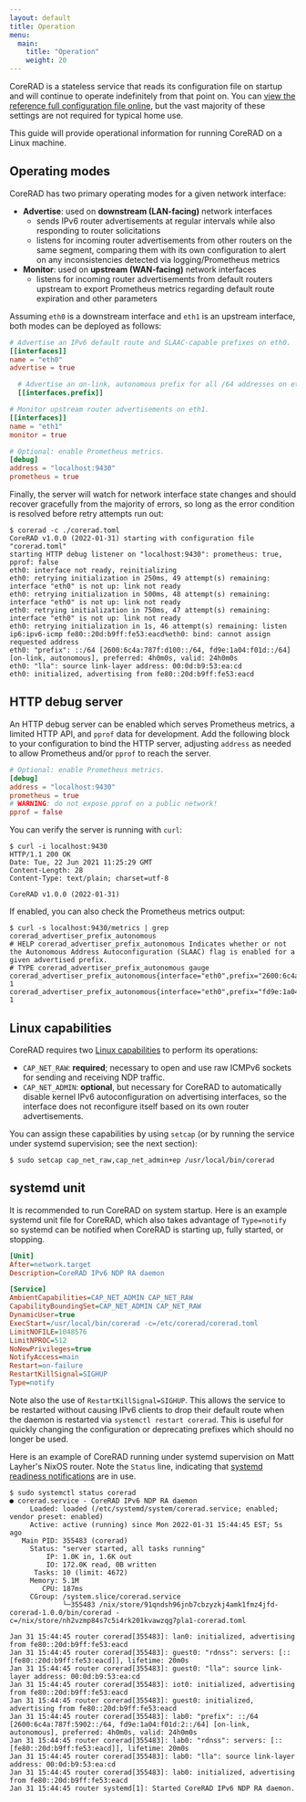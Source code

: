 ```yaml
---
layout: default
title: Operation
menu:
  main:
    title: "Operation"
    weight: 20
---
```


CoreRAD is a stateless service that reads its configuration file on startup and
will continue to operate indefinitely from that point on. You can [view the
reference full configuration file
online](https://github.com/mdlayher/corerad/blob/main/internal/config/reference.toml),
but the vast majority of these settings are not required for typical home use.

This guide will provide operational information for running CoreRAD on a Linux
machine.

## Operating modes

CoreRAD has two primary operating modes for a given network interface:

- **Advertise**: used on **downstream (LAN-facing)** network interfaces
  - sends IPv6 router advertisements at regular intervals while also responding
    to router solicitations
  - listens for incoming router advertisements from other routers on the same
    segment, comparing them with its own configuration to alert on any
    inconsistencies detected via logging/Prometheus metrics
- **Monitor**: used on **upstream (WAN-facing)** network interfaces
  - listens for incoming router advertisements from default routers upstream to
    export Prometheus metrics regarding default route expiration and other
    parameters

Assuming `eth0` is a downstream interface and `eth1` is an upstream interface,
both modes can be deployed as follows:

```toml
# Advertise an IPv6 default route and SLAAC-capable prefixes on eth0.
[[interfaces]]
name = "eth0"
advertise = true

  # Advertise an on-link, autonomous prefix for all /64 addresses on eth0.
  [[interfaces.prefix]]

# Monitor upstream router advertisements on eth1.
[[interfaces]]
name = "eth1"
monitor = true

# Optional: enable Prometheus metrics.
[debug]
address = "localhost:9430"
prometheus = true
```

Finally, the server will watch for network interface state changes and should
recover gracefully from the majority of errors, so long as the error condition
is resolved before retry attempts run out:

```text
$ corerad -c ./corerad.toml 
CoreRAD v1.0.0 (2022-01-31) starting with configuration file "corerad.toml"
starting HTTP debug listener on "localhost:9430": prometheus: true, pprof: false
eth0: interface not ready, reinitializing
eth0: retrying initialization in 250ms, 49 attempt(s) remaining: interface "eth0" is not up: link not ready
eth0: retrying initialization in 500ms, 48 attempt(s) remaining: interface "eth0" is not up: link not ready
eth0: retrying initialization in 750ms, 47 attempt(s) remaining: interface "eth0" is not up: link not ready
eth0: retrying initialization in 1s, 46 attempt(s) remaining: listen ip6:ipv6-icmp fe80::20d:b9ff:fe53:eacd%eth0: bind: cannot assign requested address
eth0: "prefix": ::/64 [2600:6c4a:787f:d100::/64, fd9e:1a04:f01d::/64] [on-link, autonomous], preferred: 4h0m0s, valid: 24h0m0s
eth0: "lla": source link-layer address: 00:0d:b9:53:ea:cd
eth0: initialized, advertising from fe80::20d:b9ff:fe53:eacd
```

## HTTP debug server

An HTTP debug server can be enabled which serves Prometheus metrics, a limited
HTTP API, and `pprof` data for development. Add the following block to your
configuration to bind the HTTP server, adjusting `address` as needed to allow
Prometheus and/or `pprof` to reach the server.

```toml
# Optional: enable Prometheus metrics.
[debug]
address = "localhost:9430"
prometheus = true
# WARNING: do not expose pprof on a public network!
pprof = false
```

You can verify the server is running with `curl`:

```text
$ curl -i localhost:9430
HTTP/1.1 200 OK
Date: Tue, 22 Jun 2021 11:25:29 GMT
Content-Length: 28
Content-Type: text/plain; charset=utf-8

CoreRAD v1.0.0 (2022-01-31)
```

If enabled, you can also check the Prometheus metrics output:

```text
$ curl -s localhost:9430/metrics | grep corerad_advertiser_prefix_autonomous
# HELP corerad_advertiser_prefix_autonomous Indicates whether or not the Autonomous Address Autoconfiguration (SLAAC) flag is enabled for a given advertised prefix.
# TYPE corerad_advertiser_prefix_autonomous gauge
corerad_advertiser_prefix_autonomous{interface="eth0",prefix="2600:6c4a:787f:d100::/64"} 1
corerad_advertiser_prefix_autonomous{interface="eth0",prefix="fd9e:1a04:f01d::/64"} 1
```

## Linux capabilities

CoreRAD requires two [Linux
capabilities](https://man7.org/linux/man-pages/man7/capabilities.7.html) to
perform its operations:

- `CAP_NET_RAW`: **required**; necessary to open and use raw ICMPv6 sockets for
  sending and receiving NDP traffic.
- `CAP_NET_ADMIN`: **optional**, but necessary for CoreRAD to automatically
  disable kernel IPv6 autoconfiguration on advertising interfaces, so the
  interface does not reconfigure itself based on its own router advertisements.

You can assign these capabilities by using `setcap` (or by running the service
under systemd supervision; see the next section):

```text
$ sudo setcap cap_net_raw,cap_net_admin+ep /usr/local/bin/corerad
```

## systemd unit

It is recommended to run CoreRAD on system startup. Here is an example systemd
unit file for CoreRAD, which also takes advantage of `Type=notify` so systemd
can be notified when CoreRAD is starting up, fully started, or stopping.

```ini
[Unit]
After=network.target
Description=CoreRAD IPv6 NDP RA daemon

[Service]
AmbientCapabilities=CAP_NET_ADMIN CAP_NET_RAW
CapabilityBoundingSet=CAP_NET_ADMIN CAP_NET_RAW
DynamicUser=true
ExecStart=/usr/local/bin/corerad -c=/etc/corerad/corerad.toml
LimitNOFILE=1048576
LimitNPROC=512
NoNewPrivileges=true
NotifyAccess=main
Restart=on-failure
RestartKillSignal=SIGHUP
Type=notify
```

Note also the use of `RestartKillSignal=SIGHUP`. This allows the service to be
restarted without causing IPv6 clients to drop their default route when the
daemon is restarted via `systemctl restart corerad`. This is useful for quickly
changing the configuration or deprecating prefixes which should no longer be
used.

Here is an example of CoreRAD running under systemd supervision on Matt Layher's
NixOS router. Note the `Status` line, indicating that [systemd readiness
notifications](https://www.freedesktop.org/software/systemd/man/sd_notify.html) are in use.

```text
$ sudo systemctl status corerad
● corerad.service - CoreRAD IPv6 NDP RA daemon
     Loaded: loaded (/etc/systemd/system/corerad.service; enabled; vendor preset: enabled)
     Active: active (running) since Mon 2022-01-31 15:44:45 EST; 5s ago
   Main PID: 355483 (corerad)
     Status: "server started, all tasks running"
         IP: 1.0K in, 1.6K out
         IO: 172.0K read, 0B written
      Tasks: 10 (limit: 4672)
     Memory: 5.1M
        CPU: 187ms
     CGroup: /system.slice/corerad.service
             └─355483 /nix/store/91qndsh96jnb7cbzyzkj4amk1fmz4jfd-corerad-1.0.0/bin/corerad -c=/nix/store/nh2vzmp84s7c5i4rk201kvawzqg7pla1-corerad.toml

Jan 31 15:44:45 router corerad[355483]: lan0: initialized, advertising from fe80::20d:b9ff:fe53:eacd
Jan 31 15:44:45 router corerad[355483]: guest0: "rdnss": servers: [:: [fe80::20d:b9ff:fe53:eacd]], lifetime: 20m0s
Jan 31 15:44:45 router corerad[355483]: guest0: "lla": source link-layer address: 00:0d:b9:53:ea:cd
Jan 31 15:44:45 router corerad[355483]: iot0: initialized, advertising from fe80::20d:b9ff:fe53:eacd
Jan 31 15:44:45 router corerad[355483]: guest0: initialized, advertising from fe80::20d:b9ff:fe53:eacd
Jan 31 15:44:45 router corerad[355483]: lab0: "prefix": ::/64 [2600:6c4a:787f:5902::/64, fd9e:1a04:f01d:2::/64] [on-link, autonomous], preferred: 4h0m0s, valid: 24h0m0s
Jan 31 15:44:45 router corerad[355483]: lab0: "rdnss": servers: [:: [fe80::20d:b9ff:fe53:eacd]], lifetime: 20m0s
Jan 31 15:44:45 router corerad[355483]: lab0: "lla": source link-layer address: 00:0d:b9:53:ea:cd
Jan 31 15:44:45 router corerad[355483]: lab0: initialized, advertising from fe80::20d:b9ff:fe53:eacd
Jan 31 15:44:45 router systemd[1]: Started CoreRAD IPv6 NDP RA daemon.
```

